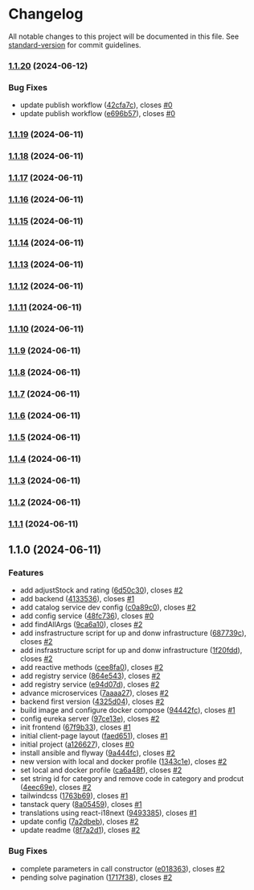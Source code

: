 # Changelog

All notable changes to this project will be documented in this file. See [standard-version](https://github.com/conventional-changelog/standard-version) for commit guidelines.

### [1.1.20](https://github.com/cross-training/devstore/compare/v1.1.19...v1.1.20) (2024-06-12)


### Bug Fixes

* update publish workflow ([42cfa7c](https://github.com/cross-training/devstore/commit/42cfa7cb1edc86af20ebe09cde8eda796a2b6daf)), closes [#0](https://github.com/cross-training/devstore/issues/0)
* update publish workflow ([e696b57](https://github.com/cross-training/devstore/commit/e696b5797ef1579c0175ee1e668eabee6e0f714d)), closes [#0](https://github.com/cross-training/devstore/issues/0)

### [1.1.19](https://github.com/cross-training/devstore/compare/v1.1.18...v1.1.19) (2024-06-11)

### [1.1.18](https://github.com/cross-training/devstore/compare/v1.1.17...v1.1.18) (2024-06-11)

### [1.1.17](https://github.com/cross-training/devstore/compare/v1.1.16...v1.1.17) (2024-06-11)

### [1.1.16](https://github.com/cross-training/devstore/compare/v1.1.15...v1.1.16) (2024-06-11)

### [1.1.15](https://github.com/cross-training/devstore/compare/v1.1.14...v1.1.15) (2024-06-11)

### [1.1.14](https://github.com/cross-training/devstore/compare/v1.1.13...v1.1.14) (2024-06-11)

### [1.1.13](https://github.com/cross-training/devstore/compare/v1.1.12...v1.1.13) (2024-06-11)

### [1.1.12](https://github.com/cross-training/devstore/compare/v1.1.11...v1.1.12) (2024-06-11)

### [1.1.11](https://github.com/cross-training/devstore/compare/v1.1.10...v1.1.11) (2024-06-11)

### [1.1.10](https://github.com/cross-training/devstore/compare/v1.1.9...v1.1.10) (2024-06-11)

### [1.1.9](https://github.com/cross-training/devstore/compare/v1.1.8...v1.1.9) (2024-06-11)

### [1.1.8](https://github.com/cross-training/devstore/compare/v1.1.7...v1.1.8) (2024-06-11)

### [1.1.7](https://github.com/cross-training/devstore/compare/v1.1.6...v1.1.7) (2024-06-11)

### [1.1.6](https://github.com/cross-training/devstore/compare/v1.1.5...v1.1.6) (2024-06-11)

### [1.1.5](https://github.com/cross-training/devstore/compare/v1.1.4...v1.1.5) (2024-06-11)

### [1.1.4](https://github.com/cross-training/devstore/compare/v1.1.3...v1.1.4) (2024-06-11)

### [1.1.3](https://github.com/cross-training/devstore/compare/v1.1.2...v1.1.3) (2024-06-11)

### [1.1.2](https://github.com/cross-training/devstore/compare/v1.1.1...v1.1.2) (2024-06-11)

### [1.1.1](https://github.com/cross-training/devstore/compare/v1.1.0...v1.1.1) (2024-06-11)

## 1.1.0 (2024-06-11)

### Features

* add adjustStock and rating ([6d50c30](https://github.com/cross-training/devstore/commit/6d50c305792f3b6f0a2ea3235f53c0495ea83ce3)), closes [#2](https://github.com/cross-training/devstore/issues/2)
* add backend ([4133536](https://github.com/cross-training/devstore/commit/413353689b0e6967818161e7c97f979fdbe46be7)), closes [#1](https://github.com/cross-training/devstore/issues/1)
* add catalog service dev config ([c0a89c0](https://github.com/cross-training/devstore/commit/c0a89c0e8eb8d4f34c23368444624070e86c021e)), closes [#2](https://github.com/cross-training/devstore/issues/2)
* add config service ([48fc736](https://github.com/cross-training/devstore/commit/48fc736a85a9c4aeec150e56f50a604971f2bd20)), closes [#0](https://github.com/cross-training/devstore/issues/0)
* add findAllArgs ([9ca6a10](https://github.com/cross-training/devstore/commit/9ca6a105c7cd0e6a4432e548a3c231e0faf6ecb7)), closes [#2](https://github.com/cross-training/devstore/issues/2)
* add insfrastructure script for up and donw infrastructure ([687739c](https://github.com/cross-training/devstore/commit/687739cce162e730efb0076e9ec73c98211363dd)), closes [#2](https://github.com/cross-training/devstore/issues/2)
* add insfrastructure script for up and donw infrastructure ([1f20fdd](https://github.com/cross-training/devstore/commit/1f20fdd0dd8b81abfbdfebeb59135c08bf913c60)), closes [#2](https://github.com/cross-training/devstore/issues/2)
* add reactive methods ([cee8fa0](https://github.com/cross-training/devstore/commit/cee8fa0daea5adf4a9ab298faa3d972538c100ea)), closes [#2](https://github.com/cross-training/devstore/issues/2)
* add registry service ([864e543](https://github.com/cross-training/devstore/commit/864e543a4114187173f794b17fd921521b247222)), closes [#2](https://github.com/cross-training/devstore/issues/2)
* add registry service ([e94d07d](https://github.com/cross-training/devstore/commit/e94d07d7b3f4bfadd3778982564586c4da992f31)), closes [#2](https://github.com/cross-training/devstore/issues/2)
* advance microservices ([7aaaa27](https://github.com/cross-training/devstore/commit/7aaaa274eab93ee5ae6ffb78fc976ea0467c25e6)), closes [#2](https://github.com/cross-training/devstore/issues/2)
* backend first version ([4325d04](https://github.com/cross-training/devstore/commit/4325d04f3aa1eefbf4020062ad0cb9d3cb8433d6)), closes [#2](https://github.com/cross-training/devstore/issues/2)
* build image and configure docker compose ([94442fc](https://github.com/cross-training/devstore/commit/94442fcca0fe718add58712e6b8670785597401d)), closes [#1](https://github.com/cross-training/devstore/issues/1)
* config eureka server ([97ce13e](https://github.com/cross-training/devstore/commit/97ce13ebc46825b5201e4707c7ce11e86fc4c92d)), closes [#2](https://github.com/cross-training/devstore/issues/2)
* init frontend ([67f9b33](https://github.com/cross-training/devstore/commit/67f9b334c46b08d05f430fdc8c1237b46181bedc)), closes [#1](https://github.com/cross-training/devstore/issues/1)
* initial client-page layout ([faed651](https://github.com/cross-training/devstore/commit/faed651fd4500f09866e66aaecd7def8e6b0929a)), closes [#1](https://github.com/cross-training/devstore/issues/1)
* initial project ([a126627](https://github.com/cross-training/devstore/commit/a126627fc31a89c7caa7c5696a2a75aa5cb2314a)), closes [#0](https://github.com/cross-training/devstore/issues/0)
* install ansible and flyway ([9a444fc](https://github.com/cross-training/devstore/commit/9a444fc40b089ab6c0a1de625e5bee567d6c7357)), closes [#2](https://github.com/cross-training/devstore/issues/2)
* new version with local and docker profile ([1343c1e](https://github.com/cross-training/devstore/commit/1343c1e857d28243e161f1cd36fdda031be27609)), closes [#2](https://github.com/cross-training/devstore/issues/2)
* set local and docker profile ([ca6a48f](https://github.com/cross-training/devstore/commit/ca6a48f0447e4b8e89eaa58f703a3af8a0e98aee)), closes [#2](https://github.com/cross-training/devstore/issues/2)
* set string id for category and remove code in category and prodcut ([4eec69e](https://github.com/cross-training/devstore/commit/4eec69eb27a1283e8e8a9075b6866af36ab26b8c)), closes [#2](https://github.com/cross-training/devstore/issues/2)
* tailwindcss ([1763b69](https://github.com/cross-training/devstore/commit/1763b69370b217ca53f03d2962bb67606e17e17a)), closes [#1](https://github.com/cross-training/devstore/issues/1)
* tanstack query ([8a05459](https://github.com/cross-training/devstore/commit/8a054598a673c9c70325a27ac134d5e01d786347)), closes [#1](https://github.com/cross-training/devstore/issues/1)
* translations using react-i18next ([9493385](https://github.com/cross-training/devstore/commit/94933854e48c6a34c98410d64a3c2484780d4b0e)), closes [#1](https://github.com/cross-training/devstore/issues/1)
* update config ([7a2dbeb](https://github.com/cross-training/devstore/commit/7a2dbebba8042b1fb2ccc562d54c2638e489c5cb)), closes [#2](https://github.com/cross-training/devstore/issues/2)
* update readme ([8f7a2d1](https://github.com/cross-training/devstore/commit/8f7a2d175dc04631cf2d7ee1f4811afa298e2717)), closes [#2](https://github.com/cross-training/devstore/issues/2)

### Bug Fixes

* complete parameters in call constructor ([e018363](https://github.com/cross-training/devstore/commit/e018363b348bc3f84b4419a025d02367baf735a8)), closes [#2](https://github.com/cross-training/devstore/issues/2)
* pending solve pagination ([1717f38](https://github.com/cross-training/devstore/commit/1717f38a4b85330d368795dfe6288de7eb059022)), closes [#2](https://github.com/cross-training/devstore/issues/2)
